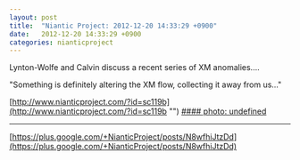 ```yaml
---
layout: post
title:  "Niantic Project: 2012-12-20 14:33:29 +0900"
date:   2012-12-20 14:33:29 +0900
categories: nianticproject
---
```

Lynton-Wolfe and Calvin discuss a recent series of XM anomalies....

"Something is definitely altering the XM flow, collecting it away from us..."

[http://www.nianticproject.com/?id=sc119b](http://www.nianticproject.com/?id=sc119b "")
[#### photo: undefined](https://lh6.googleusercontent.com/-eugrNuigbUM/UNKi4hq5abI/AAAAAAAActI/6x3xPlDitfw/w900-h1184/xmanomalies.png "")
- - -
[https://plus.google.com/+NianticProject/posts/N8wfhiJtzDd](https://plus.google.com/+NianticProject/posts/N8wfhiJtzDd)
